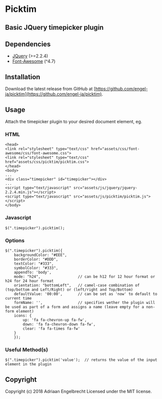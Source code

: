 # Picktim

## Basic JQuery timepicker plugin

## Dependencies
* [JQuery](https://jquery.com) (>=2.2.4)
* [Font-Awesome](https://fontawesome.com) (^4.7)

## Installation

Download the latest release from GitHub at [https://github.com/engel-ja/picktim](https://github.com/engel-ja/picktim).

## Usage

Attach the timepicker plugin to your desired document element, eg.

### HTML

```
<head>
<link rel="stylesheet" type="text/css" href="assets/css/font-awesome/css/font-awesome.css">
<link rel="stylesheet" type="text/css" href="assets/css/picktim/picktim.css">
</head>
<body>
...
<div class="timepicker" id="timepicker"></div>
...
<script type="text/javascript" src="assets/js/jquery/jquery-2.2.4.min.js"></script>
<script type="text/javascript" src="assets/js/picktim/picktim.js"></script>
</body>
```

### Javascript

```
$(".timepicker").picktim();
```

### Options

```
$(".timepicker").picktim({
    backgroundColor: "#EEE",
    borderColor: "#DDD",
    textColor: "#333",
    symbolColor: "#333",
    appendTo: 'body',
    mode: "h24",                 // can be h12 for 12 hour format or h24 for 24 hour format
    orientation: "bottomLeft",   // camel-case combination of (top/bottom and Left/Right) or (left/right and Top/Bottom) 
    defaultValue: '00:00',       // can be set as 'now' to default to current time
    formName: '',                // specifies wether the plugin will be used as part of a form and assigns a name (leave empty for a non-form element)
    icons: {
        up: 'fa fa-chevron-up fa-fw',
        down: 'fa fa-chevron-down fa-fw',
        clear: 'fa fa-times fa-fw'
    }
    });
```

### Useful Method(s)

```
$(".timepicker").picktim('value');  // returns the value of the input element in the plugin
```

## Copyright

Copyright (c) 2018 Adriaan Engelbrecht Licensed under the MIT license.
